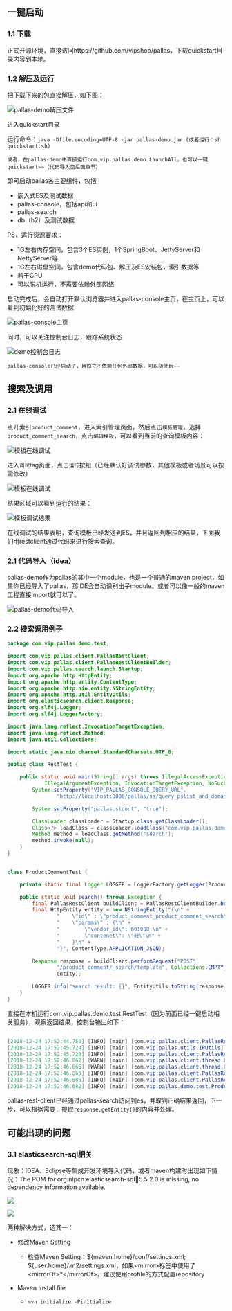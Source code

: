 ## 一键启动

### 1.1 下载

正式开源环境，直接访问https://github.com/vipshop/pallas，下载quickstart目录内容到本地。

### 1.2 解压及运行

把下载下来的包直接解压，如下图：

![pallas-demo解压文件](image/demo-zip.png)

进入quickstart目录

运行命令：`java -Dfile.encoding=UTF-8 -jar pallas-demo.jar (或者运行：sh quickstart.sh)`

`或者，在pallas-demo中直接运行com.vip.pallas.demo.LaunchAll，也可以一键quickstart~~（代码导入见后面章节）`


即可启动pallas各主要组件，包括

  - 嵌入式ES及测试数据
  - pallas-console，包括api和ui
  - pallas-search
  - db（h2）及测试数据
  
PS，运行资源要求：
  - 1G左右内存空间，包含3个ES实例，1个SpringBoot、JettyServer和NettyServer等
  - 1G左右磁盘空间，包含demo代码包、解压及ES安装包，索引数据等
  - 若干CPU
  - 可以脱机运行，不需要依赖外部网络  
  
启动完成后，会自动打开默认浏览器并进入pallas-console主页，在主页上，可以看到初始化好的测试数据

![pallas-console主页](image/demo-index.png)

同时，可以关注控制台日志，跟踪系统状态
  
![demo控制台日志](image/demo-console.png)  

`pallas-console已经启动了，且独立不依赖任何外部数据，可以随便玩~~`

## 搜索及调用

### 2.1 在线调试

点开索引`product_comment`，进入索引管理页面，然后点击`模板管理`，选择`product_comment_search`，点击`编辑模板`，可以看到当前的查询模板内容：

![模板在线调试](image/template-content.png)  


进入`调试`tag页面，点击`运行`按钮（已经默认好调试参数，其他模板或者场景可以按需修改）

![模板在线调试](image/pallas-demo-debug.png)  

结果区域可以看到运行的结果：

![模板调试结果](image/debug-result.png)  

在线调试的结果表明，查询模板已经发送到ES，并且返回到相应的结果，下面我们用restclient通过代码来进行搜索查询。


### 2.1 代码导入（idea）

pallas-demo作为pallas的其中一个module，也是一个普通的maven project，如果你已经导入了pallas，那IDE会自动识别出子module。或者可以像一般的maven工程直接import就可以了。

![pallas-demo代码导入](image/pallas-demo-code.png)

### 2.2 搜索调用例子

```java
package com.vip.pallas.demo.test;

import com.vip.pallas.client.PallasRestClient;
import com.vip.pallas.client.PallasRestClientBuilder;
import com.vip.pallas.search.launch.Startup;
import org.apache.http.HttpEntity;
import org.apache.http.entity.ContentType;
import org.apache.http.nio.entity.NStringEntity;
import org.apache.http.util.EntityUtils;
import org.elasticsearch.client.Response;
import org.slf4j.Logger;
import org.slf4j.LoggerFactory;

import java.lang.reflect.InvocationTargetException;
import java.lang.reflect.Method;
import java.util.Collections;

import static java.nio.charset.StandardCharsets.UTF_8;

public class RestTest {

    public static void main(String[] args) throws IllegalAccessException,
            IllegalArgumentException, InvocationTargetException, NoSuchMethodException, ClassNotFoundException {
        System.setProperty("VIP_PALLAS_CONSOLE_QUERY_URL",
                "http://localhost:8080/pallas/ss/query_pslist_and_domain.json");

        System.setProperty("pallas.stdout", "true");

        ClassLoader classLoader = Startup.class.getClassLoader();
        Class<?> loadClass = classLoader.loadClass("com.vip.pallas.demo.test.ProductCommentTest");
        Method method = loadClass.getMethod("search");
        method.invoke(null);
    }
}


class ProductCommentTest {

    private static final Logger LOGGER = LoggerFactory.getLogger(ProductCommentTest.class);

    public static void search() throws Exception {
        final PallasRestClient buildClient = PallasRestClientBuilder.buildClient("aaaaaaabbbbbbbccccccc==", 2000);
        final HttpEntity entity = new NStringEntity("{\n" +
                "    \"id\" : \"product_comment_product_comment_search\",\n" +
                "    \"params\" : {\n" +
                "        \"vendor_id\": 601000,\n" +
                "        \"contenet\": \"鞋\"\n" +
                "    }\n" +
                "}", ContentType.APPLICATION_JSON);

        Response response = buildClient.performRequest("POST",
                "/product_comment/_search/template", Collections.EMPTY_MAP, "product_comment_search",
                entity);

        LOGGER.info("search result: {}", EntityUtils.toString(response.getEntity(), UTF_8));
    }
}

```

直接在本机运行com.vip.pallas.demo.test.RestTest（因为前面已经一键启动相关服务），观察返回结果，控制台输出如下：
```java

[2018-12-24 17:52:44.750] [INFO] [main] [com.vip.pallas.client.PallasRestClientBuilder] >>> old-restClient-cleaner started.
[2018-12-24 17:52:45.724] [INFO] [main] [com.vip.pallas.utils.IPUtils] >>> we got ip :Jamins-MacBook-Pro.local/127.0.0.1 from  within networkinterfaces :bond0,eth0,em0,br0,enp2s0f0
[2018-12-24 17:52:45.728] [INFO] [main] [com.vip.pallas.client.PallasRestClient] >>> pallas console visitor started.
[2018-12-24 17:52:46.062] [WARN] [main] [com.vip.pallas.client.thread.QueryConsoleTask] >>> esDomain changed from null to pallas-test-cluster
[2018-12-24 17:52:46.065] [WARN] [main] [com.vip.pallas.client.thread.QueryConsoleTask] >>> psList changed from null to [127.0.0.1:9201]
[2018-12-24 17:52:46.065] [INFO] [main] [com.vip.pallas.client.PallasRestClientBuilder] >>> start to construct a rest client for aaaaaaabbbbbbbccccccc==, hosts:[http://127.0.0.1:9201]
[2018-12-24 17:52:46.085] [INFO] [main] [com.vip.pallas.client.PallasRestClientBuilder] >>> rest client started, hosts: [http://127.0.0.1:9201], token: aaaaaaabbbbbbbccccccc==, maxTimeoutMils: 2000
[2018-12-24 17:52:46.682] [INFO] [main] [com.vip.pallas.demo.test.ProductCommentTest] >>> search result: {"took":117,"timed_out":false,"_shards":{"total":1,"successful":1,"failed":0},"hits":{"total":1,"max_score":null,"hits":[{"_index":"product_comment","_type":"item","_id":"AWffd5Bw1Mg8grAIu9qz","_score":null,"_source":{"author_name":"weixin:oi6vvtzx8hsi8fahczk_iwwspjrc","nlp_score":30,"rep_source":1,"nlp_class":"N","extend_info":"SizeCh:1","content":"鞋子很酷，全皮的，我很喜欢，就是美中不足的买大了一码，码子有点偏大，以前买38的合适这次大了。也难得换了，加一鞋垫应该可以穿","update_time":"2018-11-19 22:33:20.0","third_rep_source":0,"video_url":"","author_uid":83946464,"approval_user":"nlp_audit","vip_bill_count":0,"image_count":0,"approval_time":"2018-11-19 22:33:20.0","id":37258501,"spu_id":105911271458660350,"index_desc":0,"store_id":"","goods_name":"吐火罗2018新品加绒加厚纯色百搭马丁靴","nlp_keyword_show":"其它","create_time":"2018-11-19 22:22:17.0","goods_id":699983297,"is_nlpmark":1,"sku_id":105911271458660430,"brand_name":"狂欢再继续-吐火罗TOKHAROI手工鞋包专场","video_length":0,"avatar":"","reply_count":0,"is_top":0,"post_time":"2018-11-19 22:22:17.0","brand_sn":10022928,"video_thumbnail":"","is_satisfied":1,"impresses":"690:时尚^690:休闲^690:耐磨^690:防滑","is_anonymous":0,"cat3_id":281,"vendor_id":601000,"is_essence":0,"schedule_id":3595310,"useful":0,"order_sn":"18111151058803","status":4},"sort":[1542666137000]}]}}

```

pallas-rest-client已经通过pallas-search访问到es，并取到正确结果返回，下一步，可以根据需要，提取`response.getEntity()`的内容并处理。

## 可能出现的问题

### 3.1 elasticsearch-sql相关

  现象：IDEA、Eclipse等集成开发环境导入代码，或者maven构建时出现如下情况：The POM for org.nlpcn:elasticsearch-sql:jar:5.5.2.0 is missing, no dependency information available.
  
  ![](image/pomError.png)
  
  ![](image/mavenBuildError.png)
  
  两种解决方式，选其一：
  
  - 修改Maven Setting
  
    - 检查Maven Setting：${maven.home}/conf/settings.xml; ${user.home}/.m2/settings.xml，如果&lt;mirror&gt;标签中使用了&lt;mirrorOf&gt;*&lt;/mirrorOf&gt;，建议使用profile的方式配置repository
  
  - Maven Install file
  
    -  ```mvn initialize -Pinitialize```
  
  
  
  